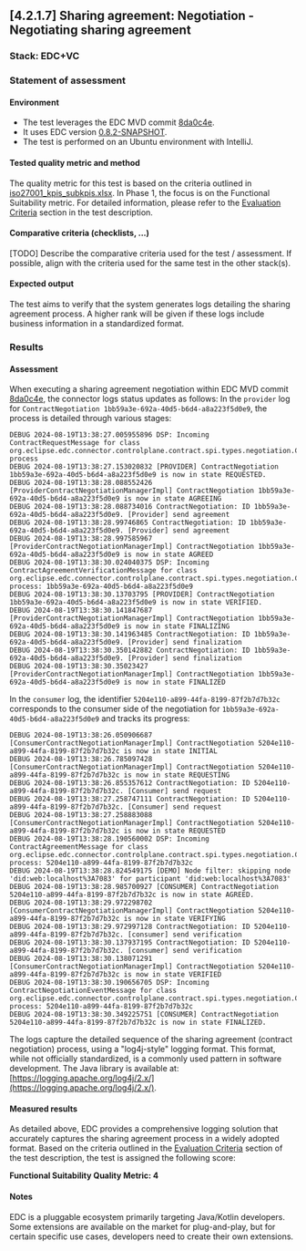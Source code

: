 ## [4.2.1.7] Sharing agreement: Negotiation - Negotiating sharing agreement
### Stack: EDC+VC

### Statement of assessment
#### Environment
- The test leverages the EDC MVD commit [8da0c4e](https://github.com/eclipse-edc/MinimumViableDataspace/commit/8da0c4e6a8921dcb6ff189c2901868979bdc9a93).
- It uses EDC version [0.8.2-SNAPSHOT](https://github.com/eclipse-edc/MinimumViableDataspace/blob/8da0c4e6a8921dcb6ff189c2901868979bdc9a93/gradle/libs.versions.toml#L7).
- The test is performed on an Ubuntu environment with IntelliJ.

#### Tested quality metric and method
The quality metric for this test is based on the criteria outlined in [iso27001_kpis_subkpis.xlsx](../../../../../design_decisions/background_info/iso27001_kpis_subkpis.xlsx). In Phase 1, the focus is on the Functional Suitability metric. For detailed information, please refer to the [Evaluation Criteria](./test.md#evaluation-criteria) section in the test description.
#### Comparative criteria (checklists, ...)
[TODO] Describe the comparative criteria used for the test / assessment. If possible, align with the criteria used for the same test in the other stack(s).

#### Expected output
The test aims to verify that the system generates logs detailing the sharing agreement process. A higher rank will be given if these logs include business information in a standardized format.

### Results
#### Assessment
When executing a sharing agreement negotiation within EDC MVD commit [8da0c4e](https://github.com/eclipse-edc/MinimumViableDataspace/commit/8da0c4e6a8921dcb6ff189c2901868979bdc9a93), the connector logs status updates as follows:
In the `provider` log for `ContractNegotiation 1bb59a3e-692a-40d5-b6d4-a8a223f5d0e9`, the process is detailed through various stages:

```text
DEBUG 2024-08-19T13:38:27.005955896 DSP: Incoming ContractRequestMessage for class org.eclipse.edc.connector.controlplane.contract.spi.types.negotiation.ContractNegotiation process
DEBUG 2024-08-19T13:38:27.153020832 [PROVIDER] ContractNegotiation 1bb59a3e-692a-40d5-b6d4-a8a223f5d0e9 is now in state REQUESTED.
DEBUG 2024-08-19T13:38:28.088552426 [ProviderContractNegotiationManagerImpl] ContractNegotiation 1bb59a3e-692a-40d5-b6d4-a8a223f5d0e9 is now in state AGREEING
DEBUG 2024-08-19T13:38:28.088734016 ContractNegotiation: ID 1bb59a3e-692a-40d5-b6d4-a8a223f5d0e9. [Provider] send agreement
DEBUG 2024-08-19T13:38:28.99746865 ContractNegotiation: ID 1bb59a3e-692a-40d5-b6d4-a8a223f5d0e9. [Provider] send agreement
DEBUG 2024-08-19T13:38:28.997585967 [ProviderContractNegotiationManagerImpl] ContractNegotiation 1bb59a3e-692a-40d5-b6d4-a8a223f5d0e9 is now in state AGREED
DEBUG 2024-08-19T13:38:30.024040375 DSP: Incoming ContractAgreementVerificationMessage for class org.eclipse.edc.connector.controlplane.contract.spi.types.negotiation.ContractNegotiation process: 1bb59a3e-692a-40d5-b6d4-a8a223f5d0e9
DEBUG 2024-08-19T13:38:30.13703795 [PROVIDER] ContractNegotiation 1bb59a3e-692a-40d5-b6d4-a8a223f5d0e9 is now in state VERIFIED.
DEBUG 2024-08-19T13:38:30.141847687 [ProviderContractNegotiationManagerImpl] ContractNegotiation 1bb59a3e-692a-40d5-b6d4-a8a223f5d0e9 is now in state FINALIZING
DEBUG 2024-08-19T13:38:30.141963485 ContractNegotiation: ID 1bb59a3e-692a-40d5-b6d4-a8a223f5d0e9. [Provider] send finalization
DEBUG 2024-08-19T13:38:30.350142882 ContractNegotiation: ID 1bb59a3e-692a-40d5-b6d4-a8a223f5d0e9. [Provider] send finalization
DEBUG 2024-08-19T13:38:30.35023427 [ProviderContractNegotiationManagerImpl] ContractNegotiation 1bb59a3e-692a-40d5-b6d4-a8a223f5d0e9 is now in state FINALIZED
```

In the `consumer` log, the identifier `5204e110-a899-44fa-8199-87f2b7d7b32c` corresponds to the consumer side of the negotiation for `1bb59a3e-692a-40d5-b6d4-a8a223f5d0e9` and tracks its progress:

```text
DEBUG 2024-08-19T13:38:26.050906687 [ConsumerContractNegotiationManagerImpl] ContractNegotiation 5204e110-a899-44fa-8199-87f2b7d7b32c is now in state INITIAL
DEBUG 2024-08-19T13:38:26.785097428 [ConsumerContractNegotiationManagerImpl] ContractNegotiation 5204e110-a899-44fa-8199-87f2b7d7b32c is now in state REQUESTING
DEBUG 2024-08-19T13:38:26.855357612 ContractNegotiation: ID 5204e110-a899-44fa-8199-87f2b7d7b32c. [Consumer] send request
DEBUG 2024-08-19T13:38:27.258747111 ContractNegotiation: ID 5204e110-a899-44fa-8199-87f2b7d7b32c. [Consumer] send request
DEBUG 2024-08-19T13:38:27.258883088 [ConsumerContractNegotiationManagerImpl] ContractNegotiation 5204e110-a899-44fa-8199-87f2b7d7b32c is now in state REQUESTED
DEBUG 2024-08-19T13:38:28.190560002 DSP: Incoming ContractAgreementMessage for class org.eclipse.edc.connector.controlplane.contract.spi.types.negotiation.ContractNegotiation process: 5204e110-a899-44fa-8199-87f2b7d7b32c
DEBUG 2024-08-19T13:38:28.824549175 [DEMO] Node filter: skipping node 'did:web:localhost%3A7083' for participant 'did:web:localhost%3A7083'
DEBUG 2024-08-19T13:38:28.985700927 [CONSUMER] ContractNegotiation 5204e110-a899-44fa-8199-87f2b7d7b32c is now in state AGREED.
DEBUG 2024-08-19T13:38:29.972298702 [ConsumerContractNegotiationManagerImpl] ContractNegotiation 5204e110-a899-44fa-8199-87f2b7d7b32c is now in state VERIFYING
DEBUG 2024-08-19T13:38:29.972997128 ContractNegotiation: ID 5204e110-a899-44fa-8199-87f2b7d7b32c. [consumer] send verification
DEBUG 2024-08-19T13:38:30.137937195 ContractNegotiation: ID 5204e110-a899-44fa-8199-87f2b7d7b32c. [consumer] send verification
DEBUG 2024-08-19T13:38:30.138071291 [ConsumerContractNegotiationManagerImpl] ContractNegotiation 5204e110-a899-44fa-8199-87f2b7d7b32c is now in state VERIFIED
DEBUG 2024-08-19T13:38:30.190656705 DSP: Incoming ContractNegotiationEventMessage for class org.eclipse.edc.connector.controlplane.contract.spi.types.negotiation.ContractNegotiation process: 5204e110-a899-44fa-8199-87f2b7d7b32c
DEBUG 2024-08-19T13:38:30.349225751 [CONSUMER] ContractNegotiation 5204e110-a899-44fa-8199-87f2b7d7b32c is now in state FINALIZED.
```

The logs capture the detailed sequence of the sharing agreement (contract negotiation) process, using a "log4j-style" logging format. This format, while not officially standardized, is a commonly used pattern in software development. The Java library is available at: [https://logging.apache.org/log4j/2.x/](https://logging.apache.org/log4j/2.x/).

#### Measured results
As detailed above, EDC provides a comprehensive logging solution that accurately captures the sharing agreement process in a widely adopted format. Based on the criteria outlined in the [Evaluation Criteria](./test.md#evaluation-criteria) section of the test description, the test is assigned the following score:

**Functional Suitability Quality Metric: 4**

#### Notes
EDC is a pluggable ecosystem primarily targeting Java/Kotlin developers. Some extensions are available on the market for plug-and-play, but for certain specific use cases, developers need to create their own extensions.